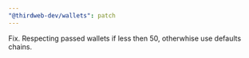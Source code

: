 ```yaml
---
"@thirdweb-dev/wallets": patch
---
```


Fix. Respecting passed wallets if less then 50, otherwhise use defaults chains.
